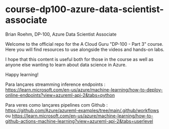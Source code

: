 # course-dp100-azure-data-scientist-associate
Brian Roehm, DP-100, Azure Data Scientist Associate

Welcome to the official repo for the A Cloud Guru "DP-100 - Part 3" course. Here you will find resources to use alongside the videos and hands-on labs.

I hope that this content is useful both for those in the course as well as anyone else wanting to learn about data science in Azure.

Happy learning!

Para lançares streamming inference endpoints : https://learn.microsoft.com/en-us/azure/machine-learning/how-to-deploy-online-endpoints?view=azureml-api-2&tabs=python

Para veres como lançares pipelines com Github : https://github.com/Azure/azureml-examples/tree/main/.github/workflows ou https://learn.microsoft.com/en-us/azure/machine-learning/how-to-github-actions-machine-learning?view=azureml-api-2&tabs=userlevel
